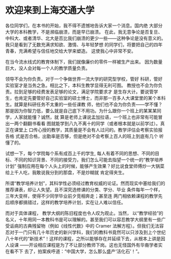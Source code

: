# 欢迎来到上海交通大学

各位同学们，在本书的开始，我不得不遗憾地告诉大家一个消息。国内绝  大部分大学的本科教学，不是濒临崩溃，而是早已崩溃。 在此，我无意争论是否复旦、中科大、或者清华、北大是否比我们崩溃的更少一些——这种争论是没有意义的。我只是看到了无数充满求知欲、激情、与年轻梦想  的同学们，将要把自己的四年青春，充满希望与信任地交给大学来塑造。  这使我心中非常不安。

在当今流水线式的教育体制下，我们就像廉价的零件一样被生产出来。  因为数量巨大，没人会对每一个人的教学质量负责。

领导不会为你负责。对于一个争做世界一流大学的研究型学校，管好  科研，管好实验室才是当务之急。相比之下，本科生教学显得无利可图。  教授也不会为你负责。拉到足够的经费发表足够的论文，满足学院要求才  是生存大计。要说管学生，也肯定先要管好自己实验室的硕士博士，而非那一百多人大课堂里的某个本科生。就算是科研任务不太重的一些任课教  师，他们也不会为你负责——学不懂？那是因为你智力低，要么就是自己底下不用功。为什么跟你一个班上的某某某同学，人家就能懂？诚然，就 算是老师上课说孟加拉语，一个班上也非常有可能冒出一两个翻翻书看看  图就能学到八九不离十的同学（或者根本就是以前学过）。真正在课堂上 口传心授的教学，其质量是不会有人过问的。教学评估会考察实验报告格  式是否合格，出勤率是否够，但是绝对不会考察上百人的班上到底有几个  听懂了的。

试想一下，每个学院每个系有成百上千的学生, 每人有着不同的思想、不同的目标、不同的知识背景、不同的接受力，我们怎么可能去指望一个统一的“教学培养计划” 强制应用在每个人头上的时候，能够产生效果？好比说食堂师傅炒一大锅菜给上千人吃，我敢说我分到的那盘，不是炒糊就  肯定得夹生。

所谓“教学培养计划”，其科学性必须经过教育权威的论证。然而现实中塞给我们的推荐课表，却让人失望。且不深究选修课的分类、学分、毕业  条件每年一个样，三年大变样，使得不少同学毕业前夕竞相奔走；甚至连  两门相依赖课程的教学先后顺序都搞错过，这样的教学培养计划，实在让人难以信任。

而对于具体课程， 教学大纲的陈旧程度也令人叹为观止。当然， 以“教学经验”的名义，十年用同一本教科书是可以理解的。甚至我们可以容忍教学大纲里有一些广受诟病的古典残留物（例如《线性代数》中的 Cramer 法解方程）。但我们无法容忍对于一门只有几十年历史的新兴学科，我们的教科书竟然可以只涉及到上个世纪八十年代的“新技术”！这样的课程，之所以能够存在并延续下去，从根本上讲是因人设课 ——开设相应课程是为了不让部分教师下岗。这也无怪国外有华裔学者实在看不下  去了，拍案疾呼道：“中国大学，怎么那么盛产‘活化石’！”。


